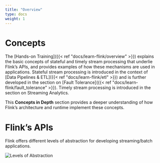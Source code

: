 ```yaml
---
title: "Overview"
type: docs
weight: 1
---
```

<!--
Licensed to the Apache Software Foundation (ASF) under one
or more contributor license agreements.  See the NOTICE file
distributed with this work for additional information
regarding copyright ownership.  The ASF licenses this file
to you under the Apache License, Version 2.0 (the
"License"); you may not use this file except in compliance
with the License.  You may obtain a copy of the License at

  http://www.apache.org/licenses/LICENSE-2.0

Unless required by applicable law or agreed to in writing,
software distributed under the License is distributed on an
"AS IS" BASIS, WITHOUT WARRANTIES OR CONDITIONS OF ANY
KIND, either express or implied.  See the License for the
specific language governing permissions and limitations
under the License.
-->

# Concepts

The [Hands-on Training]({{< ref "docs/learn-flink/overview" >}}) explains the basic concepts of stateful and timely stream processing that underlie Flink’s APIs, and provides examples of how these mechanisms are used in applications.
Stateful stream processing is introduced in the context of [Data Pipelines & ETL]({{< ref "docs/learn-flink/etl" >}}) and is further developed in the section on [Fault Tolerance]({{< ref "docs/learn-flink/fault_tolerance" >}}).
Timely stream processing is introduced in the section on Streaming Analytics.

This **Concepts in Depth** section provides a deeper understanding of how Flink’s architecture and runtime implement these concepts.

# Flink’s APIs

Flink offers different levels of abstraction for developing streaming/batch applications.

![Levels of Abstraction](/fig/concepts/levels_of_abstraction.svg)


